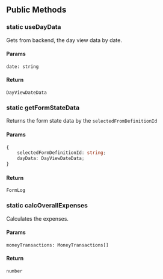 ## Public Methods

### static useDayData

Gets from backend, the day view data by date.

#### Params

`date: string`

#### Return

`DayViewDateData`

### static getFormStateData

Returns the form state data by the `selectedFromDefinitionId`

#### Params

```ts
{
	selectedFormDefinitionId: string;
	dayData: DayViewDateData;
}
```

#### Return

`FormLog`

### static calcOverallExpenses

Calculates the expenses.

#### Params

`moneyTransactions: MoneyTransactions[]`

#### Return

`number`
